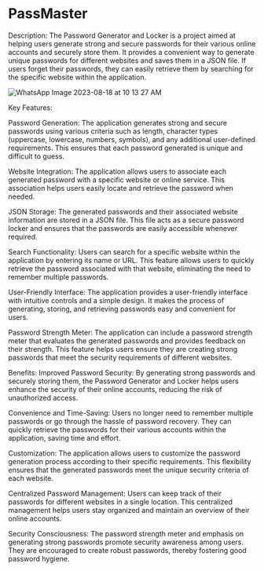 # PassMaster
Description:
The Password Generator and Locker is a project aimed at helping users generate strong and secure passwords for their various online accounts and securely store them. It provides a convenient way to generate unique passwords for different websites and saves them in a JSON file. If users forget their passwords, they can easily retrieve them by searching for the specific website within the application.

![WhatsApp Image 2023-08-18 at 10 13 27 AM](https://github.com/sohamd05/PassMaster/assets/118821338/676da542-3f7d-4c6b-b854-bbfd2495b450)



Key Features:

Password Generation: 
The application generates strong and secure passwords using various criteria such as length, character types (uppercase, lowercase, numbers, symbols), and any additional user-defined requirements. This ensures that each password generated is unique and difficult to guess.

Website Integration: 
The application allows users to associate each generated password with a specific website or online service. This association helps users easily locate and retrieve the password when needed.

JSON Storage: 
The generated passwords and their associated website information are stored in a JSON file. This file acts as a secure password locker and ensures that the passwords are easily accessible whenever required.

Search Functionality: 
Users can search for a specific website within the application by entering its name or URL. This feature allows users to quickly retrieve the password associated with that website, eliminating the need to remember multiple passwords.

User-Friendly Interface: 
The application provides a user-friendly interface with intuitive controls and a simple design. It makes the process of generating, storing, and retrieving passwords easy and convenient for users.

Password Strength Meter: 
The application can include a password strength meter that evaluates the generated passwords and provides feedback on their strength. This feature helps users ensure they are creating strong passwords that meet the security requirements of different websites.

Benefits:
Improved Password Security: 
By generating strong passwords and securely storing them, the Password Generator and Locker helps users enhance the security of their online accounts, reducing the risk of unauthorized access.

Convenience and Time-Saving: 
Users no longer need to remember multiple passwords or go through the hassle of password recovery. They can quickly retrieve the passwords for their various accounts within the application, saving time and effort.

Customization: 
The application allows users to customize the password generation process according to their specific requirements. This flexibility ensures that the generated passwords meet the unique security criteria of each website.

Centralized Password Management:
 Users can keep track of their passwords for different websites in a single location. This centralized management helps users stay organized and maintain an overview of their online accounts.

Security Consciousness:
 The password strength meter and emphasis on generating strong passwords promote security awareness among users. They are encouraged to create robust passwords, thereby fostering good password hygiene.
